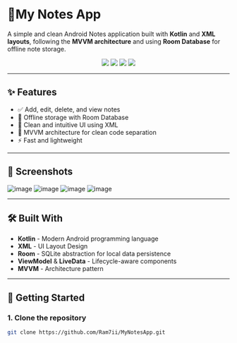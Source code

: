 # 📒My Notes App

A simple and clean Android Notes application built with **Kotlin** and **XML layouts**, following the **MVVM architecture** and using **Room Database** for offline note storage.

<div align="center">
  <img src="https://img.shields.io/badge/Android-Kotlin-green?logo=android" />
  <img src="https://img.shields.io/badge/UI-XML-blue" />
  <img src="https://img.shields.io/badge/Architecture-MVVM-orange" />
  <img src="https://img.shields.io/badge/Database-Room-lightgrey" />
</div>

---

## ✨ Features

- ✅ Add, edit, delete, and view notes
- 💾 Offline storage with Room Database
- 📱 Clean and intuitive UI using XML
- 📂 MVVM architecture for clean code separation
- ⚡ Fast and lightweight

---

## 📸 Screenshots
![image](https://github.com/user-attachments/assets/2dea348a-b87f-4af3-b82c-85e0fecb22d9)
![image](https://github.com/user-attachments/assets/9902e241-b4a3-456c-bdec-ee438b11192e)
![image](https://github.com/user-attachments/assets/ffb0a998-2162-49ec-b28c-d6db6b2b927a)
![image](https://github.com/user-attachments/assets/9be51c7c-daa5-45e5-b589-56deb6cb1340)





---

## 🛠️ Built With

- **Kotlin** - Modern Android programming language
- **XML** - UI Layout Design
- **Room** - SQLite abstraction for local data persistence
- **ViewModel** & **LiveData** - Lifecycle-aware components
- **MVVM** - Architecture pattern

---

## 🚀 Getting Started

### 1. Clone the repository

```bash
git clone https://github.com/Ram7ii/MyNotesApp.git

